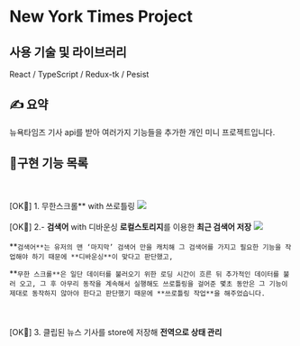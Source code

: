 # New York Times Project


## 사용 기술 및 라이브러리
React / TypeScript / Redux-tk / Pesist 

## ✍️ 요약
뉴욕타임즈 기사 api를 받아 여러가지 기능들을 추가한 개인 미니 프로젝트입니다.

## 📝구현 기능 목록

<br/><br/>
[OK🤙] 1. 무한스크롤** with 쓰로틀링
<img src ="https://user-images.githubusercontent.com/94429667/176232409-e4b51a1b-351b-4136-bd73-eed58861aece.gif"/>
<br/><br/>
[OK🤙] 2.- **검색어** with 디바운싱 **로컬스토리지**를 이용한 **최근 검색어 저장**
<img src ="https://user-images.githubusercontent.com/94429667/176232965-ac0f6848-5e8f-463b-a61d-276f0f9ce8fc.gif"/>
<br/><br/>
**`검색어**는 유저의 맨 ‘마지막’ 검색어 만을 캐치해 그 검색어를 가지고 필요한 기능을 작업해야 하기 때문에 **디바운싱**이 맞다고 판단했고,`

**`무한 스크롤**은 일단 데이터를 불러오기 위한 로딩 시간이 흐른 뒤 추가적인 데이터를 불러 오고, 그 후 아무리 동작을 계속해서 실행해도 쓰로틀링을 걸어준 몇초 동안은 그 기능이 제대로 동작하지 않아야 한다고 판단했기 때문에 **쓰로틀링 작업**을 해주었습니다.`
<br/><br/>
<br/><br/>
[OK🤙] 3. 클립된 뉴스 기사를 store에 저장해 **전역으로 상태 관리**

<br/>

